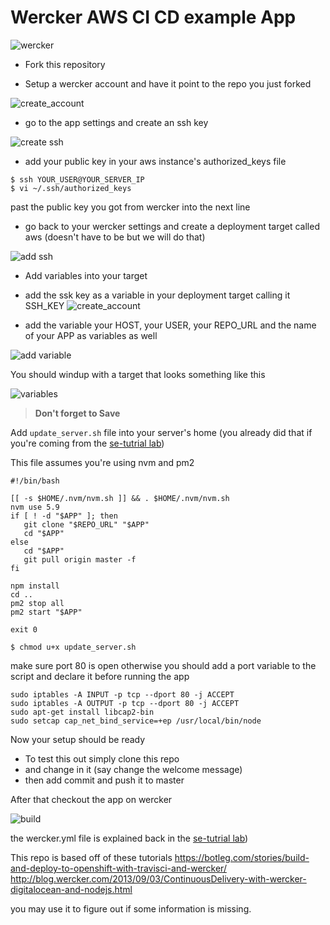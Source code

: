 # Wercker AWS CI CD example App


![wercker](./guide_images/wercker.png)

- Fork this repository

- Setup a wercker account and have it point to the repo you just forked

![create_account](./guide_images/create_app.png)

- go to the app settings and create an ssh key

![create ssh](./guide_images/create_ssh.png)

- add your public key in your aws instance's authorized_keys file

```
$ ssh YOUR_USER@YOUR_SERVER_IP
$ vi ~/.ssh/authorized_keys
```

past the public key you got from wercker into the next line

- go back to your wercker settings and create a deployment target called aws (doesn't have to be but we will do that)

![add ssh](./guide_images/create_target.png)

- Add variables into your target

- add the ssk key as a variable in your deployment target calling it SSH_KEY
![create_account](./guide_images/add_ssh.png)

- add the variable your HOST, your USER, your REPO_URL and the name of your APP as variables as well

![add variable](./guide_images/add_variable.png)

You should windup with a target that looks something like this

![variables](./guide_images/variables.png)

> __Don't forget to Save__

Add `update_server.sh` file into your server's home (you already did that if you're coming from the [se-tutrial lab](https://github.com/amrdraz/se-tutorial/blob/master/lab-7.md))

This file assumes you're using nvm and pm2

```
#!/bin/bash

[[ -s $HOME/.nvm/nvm.sh ]] && . $HOME/.nvm/nvm.sh
nvm use 5.9
if [ ! -d "$APP" ]; then
   git clone "$REPO_URL" "$APP"
   cd "$APP"
else
   cd "$APP"
   git pull origin master -f
fi

npm install
cd ..
pm2 stop all
pm2 start "$APP"

exit 0
```

```
$ chmod u+x update_server.sh
```

make sure port 80 is open otherwise you should add a port variable to the script and declare it before running the app

```
sudo iptables -A INPUT -p tcp --dport 80 -j ACCEPT
sudo iptables -A OUTPUT -p tcp --dport 80 -j ACCEPT
sudo apt-get install libcap2-bin
sudo setcap cap_net_bind_service=+ep /usr/local/bin/node
```

Now your setup should be ready

- To test this out simply clone this repo
- and change in it (say change the welcome message)
- then add commit and push it to master

After that checkout the app on wercker

![build](./guide_images/building.png)

the wercker.yml file is explained back in the [se-tutrial lab](https://github.com/amrdraz/se-tutorial/blob/master/lab-7.md))

This repo is based off of these tutorials
https://botleg.com/stories/build-and-deploy-to-openshift-with-travisci-and-wercker/
http://blog.wercker.com/2013/09/03/ContinuousDelivery-with-wercker-digitalocean-and-nodejs.html

you may use it to figure out if some information is missing.